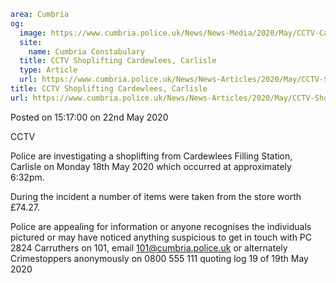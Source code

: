 ```yaml
area: Cumbria
og:
  image: https://www.cumbria.police.uk/News/News-Media/2020/May/CCTV-Carlisle-Cropped-380x240.jpg
  site:
    name: Cumbria Constabulary
  title: CCTV Shoplifting Cardewlees, Carlisle
  type: Article
  url: https://www.cumbria.police.uk/News/News-Articles/2020/May/CCTV-Shoplifting-Cardewlees-Carlisle.aspx
title: CCTV Shoplifting Cardewlees, Carlisle
url: https://www.cumbria.police.uk/News/News-Articles/2020/May/CCTV-Shoplifting-Cardewlees-Carlisle.aspx
```

Posted on 15:17:00 on 22nd May 2020

CCTV

Police are investigating a shoplifting from Cardewlees Filling Station, Carlisle on Monday 18th May 2020 which occurred at approximately 6:32pm.

During the incident a number of items were taken from the store worth £74.27.

Police are appealing for information or anyone recognises the individuals pictured or may have noticed anything suspicious to get in touch with PC 2824 Carruthers on 101, email 101@cumbria.police.uk or alternately Crimestoppers anonymously on 0800 555 111 quoting log 19 of 19th May 2020
